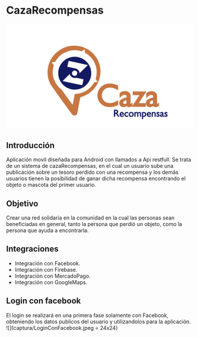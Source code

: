 # CazaRecompensas

![](logo.png)

## Introducción
Aplicación movil diseñada para Android con llamados a Api restfull. Se trata de un sistema de cazaRecompensas, en el cual un usuario sube una publicación sobre un tesoro perdido con una recompensa y los demás usuarios tienen la posibilidad de ganar dicha recompensa encontrando el objeto o mascota del primer usuario.
## Objetivo
Crear una red solidaria en la comunidad en la cual las personas sean beneficiadas en general, tanto la persona que perdió un objeto, como la persona que ayuda a encontrarla.
## Integraciones
 - Integración con Facebook. 
 - Integración con Firebase.
 - Integración con MercadoPago.
 - Integración con GoogleMaps.

## Login con facebook
El login se realizará en una primera fase solamente con Facebook, obteniendo los datos publicos del usuario y utilizandolos para la aplicación.
![](captura/LoginConFacebook.jpeg = 24x24)
